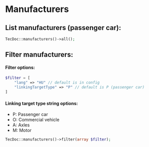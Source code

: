 # Manufacturers

## List manufacturers (passenger car):
```php
TecDoc::manufacturers()->all();
```

## Filter manufacturers:
#### Filter options:
```php
$filter = [
    "lang" => "HU" // default is in config
    "linkingTargetType" => "P" // default is P (passenger car)
]
```
#### Linking target type string options:
- P: Passenger car
- O: Commercial vehicle
- A: Axles
- M: Motor

```php
TecDoc::manufacturers()->filter(array $filter);
```
